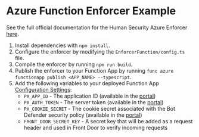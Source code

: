 # Azure Function Enforcer Example

See the full official documentation for the Human Security Azure Enforcer [here](https://docs.perimeterx.com/docs/installation-azure).

1. Install dependencies with `npm install`.
2. Configure the enforcer by modifying the `EnforcerFunction/config.ts` file.
3. Compile the enforcer by running `npm run build`.
4. Publish the enforcer to your Function App by running `func azure functionapp publish <APP_NAME> --typescript`.
5. Add the following variables to your deployed Function App [Configuration Settings](https://learn.microsoft.com/en-us/azure/app-service/configure-common?tabs=portal#configure-app-settings):
    * `PX_APP_ID` - The application ID (available in the [portal](https://console.perimeterx.com/))
    * `PX_AUTH_TOKEN` - The server token (available in the [portal](https://console.perimeterx.com/))
    * `PX_COOKIE_SECRET` - The cookie secret associated with the Bot Defender security policy (available in the [portal](https://console.perimeterx.com/))
    * `FRONT_DOOR_SECRET_KEY` - A secret key that will be added as a request header and used in Front Door to verify incoming requests